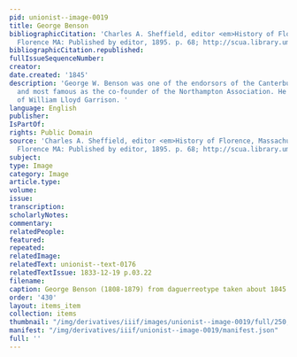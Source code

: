 ```yaml
---
pid: unionist--image-0019
title: George Benson
bibliographicCitation: 'Charles A. Sheffield, editor <em>History of Florence, Massachusetts</em>,
  Florence MA: Published by editor, 1895. p. 68; http://scua.library.umass.edu/exhibits/hudson/Northampton.html'
bibliographicCitation.republished: 
fullIssueSequenceNumber: 
creator: 
date.created: '1845'
description: 'George W. Benson was one of the endorsors of the Canterbury Female Academy,
  and most famous as the co-founder of the Northampton Association. He was a brother-in-law
  of William Lloyd Garrison. '
language: English
publisher: 
IsPartOf: 
rights: Public Domain
source: 'Charles A. Sheffield, editor <em>History of Florence, Massachusetts</em>,
  Florence MA: Published by editor, 1895. p. 68; http://scua.library.umass.edu/exhibits/hudson/Northampton.html'
subject: 
type: Image
category: Image
article.type: 
volume: 
issue: 
transcription: 
scholarlyNotes: 
commentary: 
relatedPeople: 
featured: 
repeated: 
relatedImage: 
relatedText: unionist--text-0176
relatedTextIssue: 1833-12-19 p.03.22
filename: 
caption: George Benson (1808-1879) from daguerreotype taken about 1845
order: '430'
layout: items_item
collection: items
thumbnail: "/img/derivatives/iiif/images/unionist--image-0019/full/250,/0/default.jpg"
manifest: "/img/derivatives/iiif/unionist--image-0019/manifest.json"
full: ''
---
```

